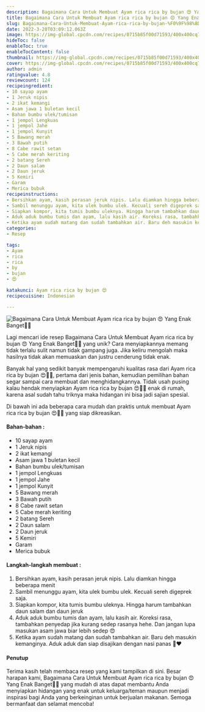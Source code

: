 ```yaml
---
description: Bagaimana Cara Untuk Membuat Ayam rica rica by bujan 😍 Yang Enak Banget"
title: Bagaimana Cara Untuk Membuat Ayam rica rica by bujan 😍 Yang Enak Banget
slug: Bagaimana-Cara-Untuk-Membuat-Ayam-rica-rica-by-bujan-%F0%9F%98%8D-Yang-Enak-Banget
date: 2022-3-20T03:09:12.063Z
image: https://img-global.cpcdn.com/recipes/0715b85f00d71593/400x400cq70/photo.jpg
hideToc: false
enableToc: true
enableTocContent: false
thumbnail: https://img-global.cpcdn.com/recipes/0715b85f00d71593/400x400cq70/photo.jpg
cover: https://img-global.cpcdn.com/recipes/0715b85f00d71593/400x400cq70/photo.jpg
author: admin
ratingvalue: 4.8
reviewcount: 124
recipeingredient:
- 10 sayap ayam
- 1 Jeruk nipis
- 2 ikat kemangi
- Asam jawa 1 buletan kecil
- Bahan bumbu ulek/tumisan
- 1 jempol Lengkuas
- 1 jempol Jahe
- 1 jempol Kunyit
- 5 Bawang merah
- 3 Bawah putih
- 8 Cabe rawit setan
- 5 Cabe merah keriting
- 2 batang Sereh
- 2 Daun salam
- 2 Daun jeruk
- 5 Kemiri
- Garam
- Merica bubuk
recipeinstructions:
- Bersihkan ayam, kasih perasan jeruk nipis. Lalu diamkan hingga beberapa menit
- Sambil menunggu ayam, kita ulek bumbu ulek. Kecuali sereh digeprek saja.
- Siapkan kompor, kita tumis bumbu uleknya. Hingga harum tambahkan daun salam dan daun jeruk
- Aduk aduk bumbu tumis dan ayam, lalu kasih air. Koreksi rasa, tambahkan penyedap jika kurang sedep rasanya hehe. Dan jangan lupa masukan asam jawa biar lebih sedep 😍
- Ketika ayam sudah matang dan sudah tambahkan air. Baru deh masukin kemanginya. Aduk aduk dan siap disajikan dengan nasi panas 🤗❤️
categories:
- Resep

tags:
- Ayam
- rica
- rica
- by
- bujan
- 😍

katakunci: Ayam rica rica by bujan 😍
recipecuisine: Indonesian

---
```


![Bagaimana Cara Untuk Membuat Ayam rica rica by bujan 😍 Yang Enak Banget👩‍🍳](https://img-global.cpcdn.com/recipes/0715b85f00d71593/400x400cq70/photo.jpg)

Lagi mencari ide resep Bagaimana Cara Untuk Membuat Ayam rica rica by bujan 😍 Yang Enak Banget👩‍🍳 yang unik? Cara menyiapkannya memang tidak terlalu sulit namun tidak gampang juga. Jika keliru mengolah maka hasilnya tidak akan memuaskan dan justru cenderung tidak enak.

Banyak hal yang sedikit banyak mempengaruhi kualitas rasa dari Ayam rica rica by bujan 😍👩‍🍳, pertama dari jenis bahan, kemudian pemilihan bahan segar sampai cara membuat dan menghidangkannya. Tidak usah pusing kalau hendak menyiapkan Ayam rica rica by bujan 😍👩‍🍳 enak di rumah, karena asal sudah tahu triknya maka hidangan ini bisa jadi sajian spesial.

Di bawah ini ada beberapa cara mudah dan praktis untuk membuat Ayam rica rica by bujan 😍👩‍🍳 yang siap dikreasikan.

<!--inarticleads1-->

#### Bahan-bahan :

- 10 sayap ayam
- 1 Jeruk nipis
- 2 ikat kemangi
- Asam jawa 1 buletan kecil
- Bahan bumbu ulek/tumisan
- 1 jempol Lengkuas
- 1 jempol Jahe
- 1 jempol Kunyit
- 5 Bawang merah
- 3 Bawah putih
- 8 Cabe rawit setan
- 5 Cabe merah keriting
- 2 batang Sereh
- 2 Daun salam
- 2 Daun jeruk
- 5 Kemiri
- Garam
- Merica bubuk

<!--inarticleads2-->

#### Langkah-langkah membuat :

1. Bersihkan ayam, kasih perasan jeruk nipis. Lalu diamkan hingga beberapa menit
1. Sambil menunggu ayam, kita ulek bumbu ulek. Kecuali sereh digeprek saja.
1. Siapkan kompor, kita tumis bumbu uleknya. Hingga harum tambahkan daun salam dan daun jeruk
1. Aduk aduk bumbu tumis dan ayam, lalu kasih air. Koreksi rasa, tambahkan penyedap jika kurang sedep rasanya hehe. Dan jangan lupa masukan asam jawa biar lebih sedep 😍
1. Ketika ayam sudah matang dan sudah tambahkan air. Baru deh masukin kemanginya. Aduk aduk dan siap disajikan dengan nasi panas 🤗❤️

#### Penutup

Terima kasih telah membaca resep yang kami tampilkan di sini. Besar harapan kami, Bagaimana Cara Untuk Membuat Ayam rica rica by bujan 😍 Yang Enak Banget👩‍🍳 yang mudah di atas dapat membantu Anda menyiapkan hidangan yang enak untuk keluarga/teman maupun menjadi inspirasi bagi Anda yang berkeinginan untuk berjualan makanan. Semoga bermanfaat dan selamat mencoba!